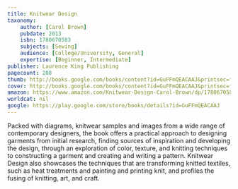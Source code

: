 ```yaml
---
title: Knitwear Design
taxonomy:
	author: [Carol Brown]
	pubdate: 2013
	isbn: 1780670583
	subjects: [Sewing]
	audience: [College/University, General]
	expertise: [Beginner, Intermediate]
publisher: Laurence King Publishing
pagecount: 208
thumb: http://books.google.com/books/content?id=GuFFmQEACAAJ&printsec=frontcover&img=1&zoom=1&imgtk=AFLRE7074Ph8z9Amj39FOFcTruyfEsHWY21uUA51MT4c8WpkSrs1zrCeAsKedGI60WG4AttRdviJ-nJaq6mBS6x7Sbewb0M022nBRh3mvopIKLPWsuaa6ixgxWgG6Bdd8iwmgQuO33Ki&source=gbs_api
cover: http://books.google.com/books/content?id=GuFFmQEACAAJ&printsec=frontcover&img=1&zoom=1&imgtk=AFLRE7074Ph8z9Amj39FOFcTruyfEsHWY21uUA51MT4c8WpkSrs1zrCeAsKedGI60WG4AttRdviJ-nJaq6mBS6x7Sbewb0M022nBRh3mvopIKLPWsuaa6ixgxWgG6Bdd8iwmgQuO33Ki&source=gbs_api
amazon: https://www.amazon.com/Knitwear-Design-Carol-Brown/dp/1780670583/ref=pd_sim_14_4?_encoding=UTF8&pd_rd_i=1780670583&pd_rd_r=8daddcc2-f2c9-11e8-a029-3b664630e258&pd_rd_w=QLTK9&pd_rd_wg=b7EIQ&pf_rd_i=desktop-dp-sims&pf_rd_m=ATVPDKIKX0DER&pf_rd_p=18bb0b78-4200-49b9-ac91-f141d61a1780&pf_rd_r=T1HXS3N5X9ESSMWG0ZDV&pf_rd_s=desktop-dp-sims&pf_rd_t=40701&psc=1&refRID=T1HXS3N5X9ESSMWG0ZDV
worldcat: nil
google: https://play.google.com/store/books/details?id=GuFFmQEACAAJ
---
```

Packed with diagrams, knitwear samples and images from a wide range of contemporary designers, the book offers a practical approach to designing garments from initial research, finding sources of inspiration and developing the design, through an exploration of color, texture, and knitting techniques to constructing a garment and creating and writing a pattern. Knitwear Design also showcases the techniques that are transforming knitted textiles, such as heat treatments and painting and printing knit, and profiles the fusing of knitting, art, and craft.